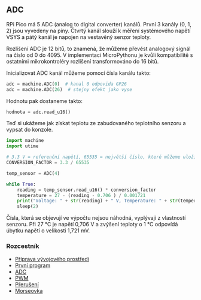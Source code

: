 ## ADC

RPi Pico má 5 ADC (analog to digital converter) kanálů. První 3 kanály (0, 1, 2) jsou vyvedeny na piny. Čtvrtý kanál slouží k měření systémového napětí VSYS a pátý kanál je napojen na vestavěný senzor teploty.

Rozlišení ADC je 12 bitů, to znamená, že můžeme převést analogový signál na číslo od 0 do 4095. V implementaci MicroPythonu je kvůli kompatibilitě s ostatními mikrokontroléry rozlišení transformováno do 16 bitů.

Inicializovat ADC kanál můžeme pomocí čísla kanálu takto:

```python
adc = machine.ADC(0)  # kanal 0 odpovida GP26
adc = machine.ADC(26)  # stejny efekt jako vyse
```

Hodnotu pak dostaneme takto:

```python
hodnota = adc.read_u16()
```

Teď si ukážeme jak získat teplotu ze zabudovaného teplotního senzoru a vypsat do konzole.

```python
import machine
import utime

# 3.3 V = referenční napětí, 65535 = největší číslo, které můžeme uložit do 16 bytů
CONVERSION_FACTOR = 3.3 / 65535

temp_sensor = ADC(4)

while True:
    reading = temp_sensor.read_u16() * conversion_factor
    temperature = 27 - (reading - 0.706 ) / 0.001721
    print("Voltage: " + str(reading) + " V, Temperature: " + str(temperature) + " °C")
    sleep(2)
```

Čísla, která se objevují ve výpočtu nejsou náhodná, vyplývají z vlastností senzoru.
Při 27 °C je napětí 0,706 V a zvýšení teploty o 1 °C odpovídá úbytku napětí o velikosti 1,721 mV.

### Rozcestník
* [Příprava vývojového prostředí](priprava.md)
* [První program](hello.md)
* [ADC](adc.md)
* [PWM](pwm.md)
* [Přerušení](interrupt.md)
* [Morseovka](morse.md)
